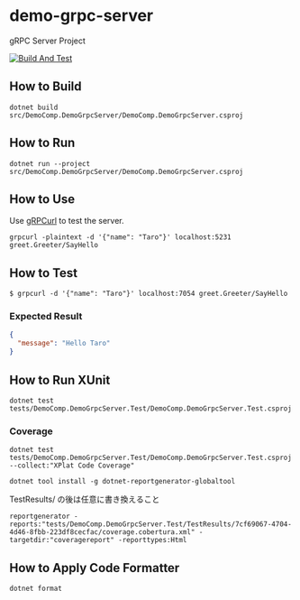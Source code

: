 # demo-grpc-server

gRPC Server Project

[![Build And Test](https://github.com/demo-grpc-dotnet-apps/demo-grpc-server/actions/workflows/build.yaml/badge.svg?branch=main)](https://github.com/demo-grpc-dotnet-apps/demo-grpc-server/actions/workflows/build.yaml)

## How to Build

```shell
dotnet build src/DemoComp.DemoGrpcServer/DemoComp.DemoGrpcServer.csproj
```

## How to Run

```shell
dotnet run --project src/DemoComp.DemoGrpcServer/DemoComp.DemoGrpcServer.csproj
```

## How to Use

Use [gRPCurl](https://github.com/fullstorydev/grpcurl) to test the server.

```shell
grpcurl -plaintext -d '{"name": "Taro"}' localhost:5231 greet.Greeter/SayHello
```

## How to Test

```shell
$ grpcurl -d '{"name": "Taro"}' localhost:7054 greet.Greeter/SayHello
```

### Expected Result

```json
{
  "message": "Hello Taro"
}
```

## How to Run XUnit 

```shell
dotnet test tests/DemoComp.DemoGrpcServer.Test/DemoComp.DemoGrpcServer.Test.csproj
```

### Coverage

```shell
dotnet test tests/DemoComp.DemoGrpcServer.Test/DemoComp.DemoGrpcServer.Test.csproj --collect:"XPlat Code Coverage" 
```

```shell
dotnet tool install -g dotnet-reportgenerator-globaltool
```

TestResults/ の後は任意に書き換えること

```shell
reportgenerator -reports:"tests/DemoComp.DemoGrpcServer.Test/TestResults/7cf69067-4704-4d46-8fbb-223df8cecfac/coverage.cobertura.xml" -targetdir:"coveragereport" -reporttypes:Html
```

## How to Apply Code Formatter

```shell
dotnet format
```
